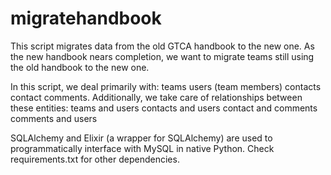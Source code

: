 migratehandbook
===============

This script migrates data from the old GTCA handbook to the new one.
As the new handbook nears completion, we want to migrate teams still using the old handbook to the new one.

In this script, we deal primarily with: 
	teams
	users (team members)
	contacts
	contact comments.
Additionally, we take care of relationships between these entities:
	teams and users
	contacts and users
	contact and comments
	comments and users

SQLAlchemy and Elixir (a wrapper for SQLAlchemy) are used to programmatically interface with MySQL in native Python.
Check requirements.txt for other dependencies. 